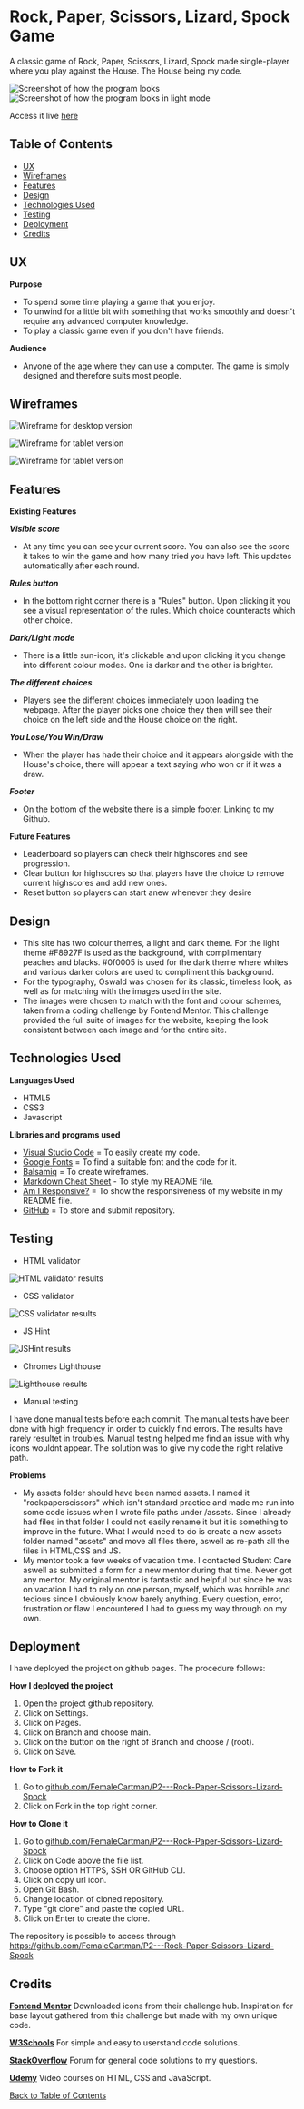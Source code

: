 # Rock, Paper, Scissors, Lizard, Spock Game
A classic game of Rock, Paper, Scissors, Lizard, Spock made single-player where you play against the House. The House being my code. 


<img
  src="rockpaperscissors\images\readmeimages\resposivewebpage.webp"
  alt="Screenshot of how the program looks">
<img
  src="rockpaperscissors\images\readmeimages\responsiveLM.webp"
  alt="Screenshot of how the program looks in light mode">

Access it live [here](https://github.com/FemaleCartman/P2---Rock-Paper-Scissors-Lizard-Spock)
## Table of Contents
+ [UX](#ux "UX")
+ [Wireframes](#wireframes "Wireframes")
+ [Features](#features "Features")
+ [Design](#design "Design")
+ [Technologies Used](#technologies-used "Technologies Used")
+ [Testing](#testing "Testing")
+ [Deployment](#deployment "Deployment")
+ [Credits](#credits "Credits")

## UX
**Purpose**
- To spend some time playing a game that you enjoy.
- To unwind for a little bit with something that works smoothly and doesn't require any advanced computer knowledge.
- To play a classic game even if you don't have friends. 

**Audience**
- Anyone of the age where they can use a computer.  The game is simply designed and therefore suits most people. 

## Wireframes 
<img
  src="rockpaperscissors\images\readmeimages\wireframedesktop.webp"
  alt="Wireframe for desktop version">

<img
  src="rockpaperscissors\images\readmeimages\wireframetablet.webp"
  alt="Wireframe for tablet version">

<img
  src="rockpaperscissors\images\readmeimages\wireframemobile.webp"
  alt="Wireframe for tablet version">
  
## Features

**Existing Features**

 ***Visible score***
- At any time you can see your current score. You can also see the score it takes to win the game and how many tried you have left. This updates automatically after each round. 

***Rules button***
- In the bottom right corner there is a "Rules" button. Upon clicking it you see a visual representation of the rules. Which choice counteracts which other choice. 

***Dark/Light mode***
- There is a little sun-icon, it's clickable and upon clicking it you change into different colour modes. One is darker and the other is brighter. 

***The different choices***
- Players see the different choices immediately upon loading the webpage. After the player picks one choice they then will see their choice on the left side and the House choice on the right.

***You Lose/You Win/Draw***
- When the player has hade their choice and it appears alongside with the House's choice, there will appear a text saying who won or if it was a draw. 

***Footer***
- On the bottom of the website there is a simple footer. Linking to my Github.


**Future Features**
- Leaderboard so players can check their highscores and see progression.
- Clear button for highscores so that players have the choice to remove current highscores and add new ones. 
- Reset button so players can start anew whenever they desire

## Design

- This site has two colour themes, a light and dark theme. For the light theme #F8927F is used as the background, with complimentary peaches and blacks. #0f0005 is used for the dark theme where whites and various darker colors are used to compliment this background.
- For the typography, Oswald was chosen for its classic, timeless look, as well as for matching with the images used in the site.
- The images were chosen to match with the font and colour schemes, taken from a coding challenge by Fontend Mentor. This challenge provided the full suite of images for the website, keeping the look consistent between each image and for the entire site.

## Technologies Used

**Languages Used** 
- HTML5
- CSS3
- Javascript

**Libraries and programs used**
- [Visual Studio Code](https://code.visualstudio.com/) = To easily create my code.
- [Google Fonts](https://fonts.google.com/) = To find a suitable font and the code for it.
- [Balsamiq](https://balsamiq.com/) = To create wireframes.
- [Markdown Cheat Sheet](https://www.markdownguide.org/cheat-sheet/) - To style my README file. 
- [Am I Responsive?](https://ui.dev/amiresponsive) = To show the responsiveness of my website in my README file.
- [GitHub](https://github.com/) = To store and submit repository.

## Testing
- HTML validator

<img
  src="rockpaperscissors\images\readmeimages\htmlchecker.webp"
  alt="HTML validator results">

- CSS validator

<img
  src="rockpaperscissors\images\readmeimages\cssvalidator.webp"
  alt="CSS validator results">

- JS Hint

<img
  src="rockpaperscissors\images\readmeimages\jshint.webp"
  alt="JSHint results">

- Chromes Lighthouse

<img
  src="rockpaperscissors\images\readmeimages\lighthouse.webp"
  alt="Lighthouse results">


- Manual testing

I have done manual tests before each commit. The manual tests have been done with high frequency in order to quickly find errors. The results have rarely resultet in troubles. Manual testing helped me find an issue with why icons wouldnt appear. The solution was to give my code the right relative path.

**Problems**
- My assets folder should have been named assets. I named it "rockpaperscissors" which isn't standard practice and made me run into some code issues when I wrote file paths under /assets. 
Since I already had files in that folder I could not easily rename it but it is something to improve in the future. What I would need to do is create a new assets folder named "assets" and move all files there, aswell as re-path all the files in HTML,CSS and JS. 
- My mentor took a few weeks of vacation time. I contacted Student Care aswell as submitted a form for a new mentor during that time. Never got any mentor. My original mentor is fantastic and helpful but since he was on vacation I had to rely on one person, myself, which was horrible and tedious since I obviously know barely anything. Every question, error, frustration or flaw I encountered I had to guess my way through on my own.  

## Deployment 
I have deployed the project on github pages. The procedure follows:

**How I deployed the project**
1. Open the project github repository.
2. Click on Settings.
3. Click on Pages.
4. Click on Branch and choose main.
5. Click on the button on the right of Branch and choose / (root).
6. Click on Save.

**How to Fork it**
1. Go to [github.com/FemaleCartman/P2---Rock-Paper-Scissors-Lizard-Spock](https://github.com/FemaleCartman/P2---Rock-Paper-Scissors-Lizard-Spock)
2. Click on Fork in the top right corner.

**How to Clone it**
1. Go to [github.com/FemaleCartman/P2---Rock-Paper-Scissors-Lizard-Spock](https://github.com/FemaleCartman/P2---Rock-Paper-Scissors-Lizard-Spock)
2. Click on Code above the file list.
3. Choose option HTTPS, SSH OR GitHub CLI.
4. Click on copy url icon.
5. Open Git Bash.
6. Change location of cloned repository.
7. Type "git clone" and paste the copied URL.
8. Click on Enter to create the clone. 


The repository is possible to access through https://github.com/FemaleCartman/P2---Rock-Paper-Scissors-Lizard-Spock
## Credits

[**Fontend Mentor**](https://www.frontendmentor.io/challenges)
Downloaded icons from their challenge hub. Inspiration for base layout gathered from this challenge but made with my own unique code.

[**W3Schools**](https://www.w3schools.com/)
For simple and easy to userstand code solutions.

[**StackOverflow**](https://stackoverflow.com/)
Forum for general code solutions to my questions.

[**Udemy**](https://www.udemy.com/) 
Video courses on HTML, CSS and JavaScript. 


[Back to Table of Contents](#Table-of-Contents)
